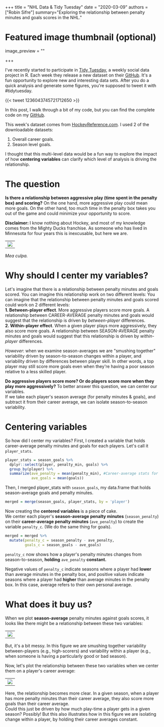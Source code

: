 +++
title = "NHL Data & Tidy Tuesday"
date = "2020-03-09"
authors = ["Robin Sifre"]
summary="Exploring the relationship between penalty minutes and goals scores in the NHL."


# Featured image thumbnail (optional)
image_preview = ""

+++

I've recently started to participate in [Tidy Tuesday](https://thomasmock.netlify.com/post/tidytuesday-a-weekly-social-data-project-in-r/), a weekly social data project in R. Each week they release a new dataset on their [GitHub](https://github.com/rfordatascience/tidytuesday). It's a fun opportunity to explore new and interesting data sets. After you do a quick analysis and generate some figures, you're supposed to tweet it with #tidytuesday.

{{< tweet 1236043745721712650 >}}


In this post, I walk through a bit of my code, but you can find the complete code on my [GitHub](https://github.com/rrobinn/tidy-tuesday/tree/master/20200303-HockeyGoals).

This week's dataset comes from [HockeyReference.com](https://www.hockey-reference.com/). I used 2 of the downloadable datasets:  
1. Overall career goals.  
2. Season level goals.  

I thought that this multi-level data would be a fun way to explore the impact of how <b> centering variables</b> can clarify which level of analysis is driving the relationship.  


# The question
<b>Is there a relationship between aggressive play (time spent in the penalty box) and scoring?</b>  On the one hand, more aggressive play could mean more goals. On the other hand, too much time in the penalty box takes you out of the game and could minimize your opportunity to score.  

<b> Disclaimer: </b> I know nothing about Hockey, and most of my knowledge comes from the Mighty Ducks franchise. As someone who has lived in Minnesota for four years this is inexcusable, but here we are.  

<table class="image">
<tr><td><img src="/post-img/mighty-ducks.png" alt=" "/></td></tr>
</table>  

<i>Mea culpa.</i>

# Why should I center my variables?
Let's imagine that there is a relationship between penalty minutes and goals scored. You can imagine this relationship work on two different levels: 
You can imagine that the relationship between penalty minutes and goals scored could work on 2 different levels:  
<b> 1. Between-player effect</b>.  More aggressive players score more goals. A relationship between CAREER-AVERAGE penalty minutes and goals would suggest that the relationship is driven by  *between-player* differences.  
<b> 2. Within-player effect</b>. When a given player plays more aggressively, they also score more goals. A relationship between SEASON-AVERAGE penalty minutes and goals would suggest that this relationship is driven by *within-player* differences.  
  
<i>However</i>: when we examine season-averages we are "smushing together" variability driven by season-to-season changes within a player, and variability driven by differences between player skill. In other words, a top player may still score more goals even when they're having a poor season relative to a less skilled player. 

<b>Do aggressive players score more? Or do players score more when they play more aggressively?</b> To better answer this question, we can center our variables.  
If we take each player's season average (for penalty minutes & goals), and subtract it from their career average, we can isolate season-to-season variability. 

# Centering variables
So how did I center my variables? First, I created a variable that holds career-average penalty minutes and goals for each players.  Let's call it `player_stats`.


```r
player_stats = season_goals %>%
  dplyr::select(player, penalty_min, goals) %>%
  group_by(player) %>%
  summarize(ave_penalty = mean(penalty_min), #Career-average stats for player 
            ave_goals = mean(goals))
```

Then, I merged player_stats with `season_goals`, my data.frame that holds season-average goals and penalty minutes. 
```r
merged = merge(season_goals, player_stats, by = 'player')
```



Now creating the <b> centered variables </b> is a piece of cake.  
We center each player's **season-average penalty minutes** (`season_penalty`) on their **career-average penalty minutes** (`ave_penalty`) to create the variable `penalty_c`.  (We do the same thing for goals). 

```r
merged = merged %>%
  mutate(penalty_c = season_penalty - ave_penalty,
         goals_c = season_goals - ave_goals)
```

`penalty_c` now shows how a player's penalty minutes changes from season-to-season, **holding** `ave_penalty` **constant.**  

Negative values of `penalty_c` indicate seasons where a player had <b>lower</b> than average minutes in the penalty box, and positive values indicate  seasons where a player had <b>higher</b> than average minutes in the penalty box. In this case, average refers to their own personal average. 


# What does it buy us?
When we plot <b>season-average</b> penalty minutes against goals scores, it looks like there might be a relationship between these two variables:   

 <table class="image">
<tr><td><img src="/post-img/nhl-uncentered.png" alt=" "/></td></tr>
</table>  

But, it's a bit messy.  In this figure we are smushing together variability between-players (e.g., high-scorers) and variability within a player (e.g., when someone is having a particularly good or bad season).  

Now, let's plot the relationship between these two variables when we center them on a player's career average:  

 <table class="image">
<tr><td><img src="/post-img/nhl-centered.png" alt=" "/></td></tr>
</table>  


Here, the relationship becomes more clear. In a given season, when a player has more penalty minutes than their career average, they also score more goals than their career average.  
Could this just be driven by how much play-time a player gets in a given season? Possibly! But this also illustrates how in this figure we are isolating change within a player, by holding their career averages constant. 